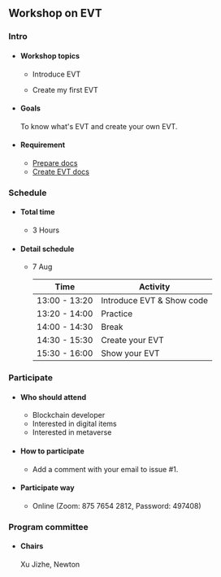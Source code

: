 ## Workshop on EVT

### Intro

- #### Workshop topics

    - Introduce EVT
  
    - Create my first EVT

- #### Goals
  To know what's EVT and create your own EVT.

- #### Requirement

  - [Prepare docs](./docs/prepare.md)
  - [Create EVT docs](./docs/evt.md)

### Schedule

- #### Total time

  - 3 Hours

- #### Detail schedule

  - 7 Aug

    | Time          | Activity                                   |
    | ------------- | ------------------------------------------ |
    | 13:00 - 13:20 | Introduce EVT & Show code                  |
    | 13:20 - 14:00 | Practice                                   |
    | 14:00 - 14:30 | Break                                      |
    | 14:30 - 15:30 | Create your EVT                            |
    | 15:30 - 16:00 | Show your EVT                              |


### Participate

- #### Who should attend

  - Blockchain developer
  - Interested in digital items
  - Interested in metaverse

- #### How to participate

  - Add a comment with your email to issue #1.

- #### Participate way

  - Online (Zoom: 875 7654 2812, Password: 497408)

### Program committee

  - #### Chairs
    Xu Jizhe, Newton